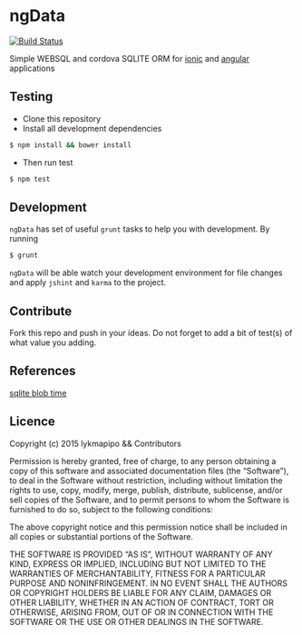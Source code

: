 ngData
=======
[![Build Status](https://travis-ci.org/lykmapipo/ngData.svg?branch=master)](https://travis-ci.org/lykmapipo/ngData)

Simple WEBSQL and cordova SQLITE ORM for [ionic]() and [angular]() applications


## Testing
* Clone this repository
* Install all development dependencies
```sh
$ npm install && bower install
```
* Then run test
```sh
$ npm test
```

## Development
`ngData` has set of useful `grunt` tasks to help you with development. By running
```sh
$ grunt
```
`ngData` will be able watch your development environment for file changes and apply `jshint` and `karma` to the project.

## Contribute
Fork this repo and push in your ideas. Do not forget to add a bit of test(s) of what value you adding.

## References
[sqlite blob time](http://www.numericalexpert.com/blog/sqlite_blob_time/sqlite_time_etc.html)

## Licence

Copyright (c) 2015 lykmapipo && Contributors

Permission is hereby granted, free of charge, to any person obtaining a copy of this software and associated documentation files (the “Software”), to deal in the Software without restriction, including without limitation the rights to use, copy, modify, merge, publish, distribute, sublicense, and/or sell copies of the Software, and to permit persons to whom the Software is furnished to do so, subject to the following conditions:

The above copyright notice and this permission notice shall be included in all copies or substantial portions of the Software.

THE SOFTWARE IS PROVIDED “AS IS”, WITHOUT WARRANTY OF ANY KIND, EXPRESS OR IMPLIED, INCLUDING BUT NOT LIMITED TO THE WARRANTIES OF MERCHANTABILITY, FITNESS FOR A PARTICULAR PURPOSE AND NONINFRINGEMENT. IN NO EVENT SHALL THE AUTHORS OR COPYRIGHT HOLDERS BE LIABLE FOR ANY CLAIM, DAMAGES OR OTHER LIABILITY, WHETHER IN AN ACTION OF CONTRACT, TORT OR OTHERWISE, ARISING FROM, OUT OF OR IN CONNECTION WITH THE SOFTWARE OR THE USE OR OTHER DEALINGS IN THE SOFTWARE.